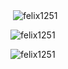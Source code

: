 <p>&nbsp;<img align="center" src="https://github-readme-stats.vercel.app/api?username=felix1251&show_icons=true&locale=en&theme=dark&hide=contribs,issues" alt="felix1251" /></p>
<p><img align="center" src="https://github-readme-streak-stats.herokuapp.com/?user=felix1251&theme=dark" alt="felix1251" /></p>
<p><img align="center" src="https://github-readme-stats.vercel.app/api/top-langs/?username=felix1251&layout=compac&theme=dark&show_icons=true&locale=en" alt="felix1251" /></p>

